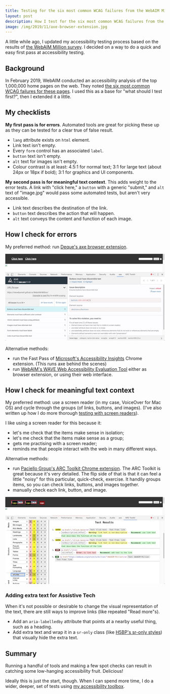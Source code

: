 ```yaml
---
title: Testing for the six most common WCAG failures from the WebAIM Million
layout: post
description: How I test for the six most common WCAG failures from the WebAIM Million
image: /img/2019/11/axe-browser-extension.jpg
---
```


A little while ago, I updated my accessibility testing process based on the results of [the WebAIM Million survey](https://webaim.org/projects/million/). I decided on a way to do a quick and easy first pass at accessibility testing.

## Background

In February 2019, WebAIM conducted an accessibility analysis of the top 1,000,000 home pages on the web. They noted [the six most common WCAG failures for these pages](https://webaim.org/projects/million/#wcag). I used this as a base for "what should I test first?", then I extended it a little.

## My checklists

**My first pass is for errors**. Automated tools are great for picking these up as they can be tested for a clear true of false result.

- `lang` attribute exists on `html` element.
- Link text isn't empty.
- Every `form` control has an associated `label`.
- `button` text isn't empty.
- `alt` text for images isn't empty.
- Colour contrast is at least: 4.5:1 for normal text; 3:1 for large text (about 24px or 18px if bold); 3:1 for graphics and UI components.

**My second pass is for meaningful text context**. This adds weight to the error tests. A link with "click here," a `button` with a generic "submit," and `alt` text of "image.jpg" would pass some automated tests, but aren't very accessible.

- Link text describes the destination of the link.
- `button` text describes the action that will happen.
- `alt` text conveys the content and function of each image.

## How I check for errors

My preferred method: run [Deque's axe browser extension](https://www.deque.com/axe/).

![Deque's axe browser extension in action, showing a number of failures](/img/2019/11/thumbs/axe-browser-extension.jpg)

Alternative methods:

- run the Fast Pass of [Microsoft's Accessibility Insights](https://accessibilityinsights.io/) Chrome extension. (This runs axe behind the scenes)
- run [WebAIM's WAVE Web Accessibility Evaluation Tool](https://wave.webaim.org/) either as browser extension, or using their web interface.

## How I check for meaningful text context

My preferred method: use a screen reader (in my case, VoiceOver for Mac OS) and cycle through the groups (of links, buttons, and images). (I've also written up how I do more thorough [testing with screen readers](https://naga.co.za/2019/11/13/how-i-test-with-screen-readers/)).

I like using a screen reader for this because it:

- let's me check that the items make sense in isolation;
- let's me check that the items make sense as a group;
- gets me practising with a screen reader;
- reminds me that people interact with the web in many different ways.

Alternative methods:

- run [Paciello Group's ARC Toolkit Chrome extension](https://www.paciellogroup.com/toolkit/). The ARC Toolkit is great because it's very detailed. The flip side of that is that it can feel a little "noisy" for this particular, quick-check, exercise. It handily groups items, so you can check links, buttons, and images together.
- manually check each link, button, and image.

![The Paciello Group's ARC Toolkit Chrome extension in action, showing detailed accessiblity testing results.](/img/2019/11/thumbs/arc-toolkit-browser-extension.jpg)

### Adding extra text for Assistive Tech

When it's not possible or desirable to change the visual representation of the text, there are still ways to improve links (like repeated "Read more"s).

- Add an `aria-labelledby` attribute that points at a nearby useful thing, such as a heading.
- Add extra text and wrap it in a `sr-only` class (like [H5BP's sr-only styles](https://github.com/h5bp/html5-boilerplate/blob/master/dist/css/main.css#L113:L150)) that visually hide the extra text.

## Summary

Running a handful of tools and making a few spot checks can result in catching some low-hanging accessibility fruit. Delicious!

Ideally this is just the start, though. When I can spend more time, I do a wider, deeper, set of tests using [my accessibility toolbox](/2019/11/11/my-accessibility-toolbox/).

